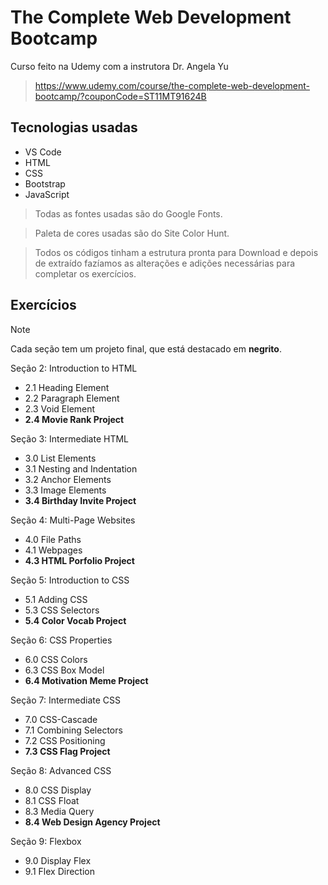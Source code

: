 # The Complete Web Development Bootcamp

Curso feito na Udemy com a instrutora Dr. Angela Yu

> https://www.udemy.com/course/the-complete-web-development-bootcamp/?couponCode=ST11MT91624B

## Tecnologias usadas

- VS Code
- HTML
- CSS
- Bootstrap
- JavaScript

> Todas as fontes usadas são do Google Fonts.

> Paleta de cores usadas são do Site Color Hunt.

> Todos os códigos tinham a estrutura pronta para Download e depois de extraído fazíamos as alterações e adições necessárias para completar os exercícios.

## Exercícios

> [!NOTE]
> Cada seção tem um projeto final, que está destacado em **negrito**.

Seção 2: Introduction to HTML
- 2.1 Heading Element
- 2.2 Paragraph Element
- 2.3 Void Element
- **2.4 Movie Rank Project**

Seção 3: Intermediate HTML
- 3.0 List Elements
- 3.1 Nesting and Indentation
- 3.2 Anchor Elements
- 3.3 Image Elements
- **3.4 Birthday Invite Project**

Seção 4: Multi-Page Websites
- 4.0 File Paths
- 4.1 Webpages
- **4.3 HTML Porfolio Project**

Seção 5: Introduction to CSS
- 5.1 Adding CSS
- 5.3 CSS Selectors
- **5.4 Color Vocab Project**

Seção 6: CSS Properties
- 6.0 CSS Colors
- 6.3 CSS Box Model
- **6.4 Motivation Meme Project**

Seção 7: Intermediate CSS
- 7.0 CSS-Cascade
- 7.1 Combining Selectors
- 7.2 CSS Positioning
- **7.3 CSS Flag Project**

Seção 8: Advanced CSS
- 8.0 CSS Display
- 8.1 CSS Float
- 8.3 Media Query
- **8.4 Web Design Agency Project**

Seção 9: Flexbox
- 9.0 Display Flex
- 9.1 Flex Direction
